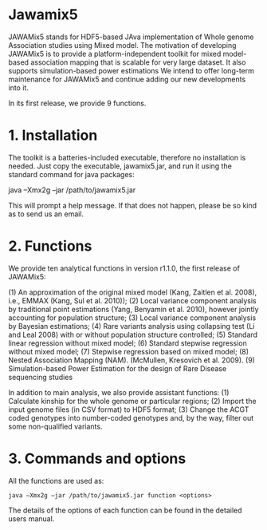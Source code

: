 # Jawamix5
JAWAMix5 stands for HDF5-based JAva implementation of Whole genome Association studies using Mixed model. The motivation of developing JAWAMix5 is to provide a platform-independent toolkit for mixed model-based association mapping that is scalable for very large dataset. It also supports simulation-based power estimations We intend to offer long-term maintenance for JAWAMix5 and continue adding our new developments into it.


In its first release, we provide 9 functions.

# 1. Installation

The toolkit is a batteries-included executable, therefore no installation is needed. Just copy the executable, jawamix5.jar, and run it using the standard command for java packages:

java –Xmx2g –jar /path/to/jawamix5.jar

This will prompt a help message. If that does not happen, please be so kind as to send us an email. 

# 2. Functions   

We provide ten analytical functions in version r1.1.0, the first release of JAWAMix5: 
 
(1)	An approximation of the original mixed model (Kang, Zaitlen et al. 2008), i.e., EMMAX (Kang, Sul et al. 2010));
(2)	Local variance component analysis by traditional point estimations (Yang, Benyamin et al. 2010), however jointly accounting for population structure; 
(3)	Local variance component analysis by Bayesian estimations;
(4)	Rare variants analysis using collapsing test (Li and Leal 2008) with or without population structure controlled; 
(5)	Standard linear regression without mixed model;
(6)	Standard stepwise regression without mixed model;
(7)	Stepwise regression based on mixed model;
(8)	Nested Association Mapping (NAM). (McMullen, Kresovich et al. 2009).
(9)	Simulation-based Power Estimation for the design of Rare Disease sequencing studies 


In addition to main analysis, we also provide assistant functions: 
(1)	Calculate kinship for the whole genome or particular regions;
(2)	Import the input genome files (in CSV format) to HDF5 format; 
(3)	Change the ACGT coded genotypes into number-coded genotypes and, by the way, filter out some non-qualified variants. 

# 3. Commands and options

All the functions are used as: 

```
java –Xmx2g –jar /path/to/jawamix5.jar function <options>
```
The details of the options of each function can be found in the detailed users manual.
